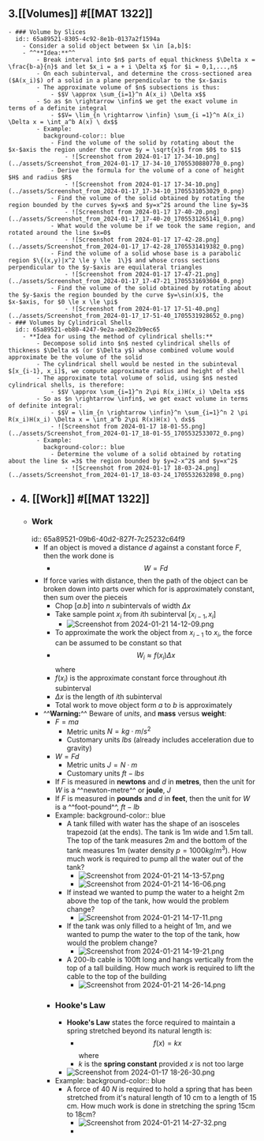 ## 3.[[Volumes]] #[[MAT 1322]]
	- ### Volume by Slices
	  id:: 65a89521-8305-4c92-8e1b-0137a2f1594a
		- Consider a solid object between $x \in [a,b]$:
		- ^^**Idea:**^^
			- Break interval into $n$ parts of equal thickness $\Delta x = \frac{b-a}{n}$ and let $x_i = a + i \Delta x$ for $i = 0,1,...,n$
			- On each subinterval, and determine the cross-sectioned area ($A(x_i)$) of a solid in a plane perpendicular to the $x-$axis
			- The approximate volume of $n$ subsections is thus:
				- $$V \approx \sum_{i=1}^n A(x_i) \Delta x$$
			- So as $n \rightarrow \infin$ we get the exact volume in terms of a definite integral
				- $$V= \lim_{n \rightarrow \infin} \sum_{i =1}^n A(x_i) \Delta x = \int_a^b A(x) \ dx$$
			- Example:
			  background-color:: blue
				- Find the volume of the solid by rotating about the $x-$axis the region under the curve $y = \sqrt{x}$ from $0$ to $1$
					- ![Screenshot from 2024-01-17 17-34-10.png](../assets/Screenshot_from_2024-01-17_17-34-10_1705530880770_0.png)
				- Derive the formula for the volume of a cone of height $H$ and radius $R$
					- ![Screenshot from 2024-01-17 17-34-10.png](../assets/Screenshot_from_2024-01-17_17-34-10_1705531053029_0.png)
				- Find the volume of the solid obtained by rotating the region bounded by the curves $y=x$ and $y=x^2$ around the line $y=3$
					- ![Screenshot from 2024-01-17 17-40-20.png](../assets/Screenshot_from_2024-01-17_17-40-20_1705531265141_0.png)
				- What would the volume be if we took the same region, and rotated around the line $x=0$
					- ![Screenshot from 2024-01-17 17-42-28.png](../assets/Screenshot_from_2024-01-17_17-42-28_1705531419382_0.png)
				- Find the volume of a solid whose base is a parabolic region $\{(x,y)|x^2 \le y \le  1\}$ and whose cross sections perpendicular to the $y-$axis are equilateral triangles
					- ![Screenshot from 2024-01-17 17-47-21.png](../assets/Screenshot_from_2024-01-17_17-47-21_1705531693604_0.png)
				- Find the volume of the solid obtained by rotating about the $y-$axis the region bounded by the curve $y=\sin(x)$, the $x-$axis, for $0 \le x \le \pi$
					- ![Screenshot from 2024-01-17 17-51-40.png](../assets/Screenshot_from_2024-01-17_17-51-40_1705531928652_0.png)
	- ### Volumes by Cylindrical Shells
	  id:: 65a89521-eb80-4247-9e2a-ae02e2b9ec65
		- **Idea for using the method of cylindrical shells:**
			- Decompose solid into $n$ nested cylindrical shells of thickness $\Delta x$ (or $\Delta y$) whose combined volume would approximate be the volume of the solid
			- The cylindrical shell would be nested in the subinteval $[x_{i-1}, x_i]$, we compute approximate radius and height of shell
			- The approximate total volume of solid, using $n$ nested cylindrical shells, is therefore:
				- $$V \approx \sum_{i=1}^n 2\pi R(x_i)H(x_i) \Delta x$$
			- So as $n \rightarrow \infin$, we get exact volume in terms of definite integral:
				- $$V = \lim_{n \rightarrow \infin}^n \sum_{i=1}^n 2 \pi R(x_i)H(x_i) \Delta x = \int_a^b 2\pi R(x)H(x) \ dx$$
				- ![Screenshot from 2024-01-17 18-01-55.png](../assets/Screenshot_from_2024-01-17_18-01-55_1705532533072_0.png)
			- Example:
			  background-color:: blue
				- Determine the volume of a solid obtained by rotating about the line $x =3$ the region bounded by $y=2-x^2$ and $y=x^2$
					- ![Screenshot from 2024-01-17 18-03-24.png](../assets/Screenshot_from_2024-01-17_18-03-24_1705532632898_0.png)
- ## 4. [[Work]] #[[MAT 1322]]
	- ### Work
	  id:: 65a89521-09b6-40d2-827f-7c25232c64f9
		- If an object is moved a distance $d$ against a constant force $F$, then the work done is
			- $$W = Fd$$
		- If force varies with distance, then the path of the object can be broken down into parts over which for is approximately constant, then sum over the pieceis
			- Chop $[a.b]$ into $n$ subintervals of width $\Delta x$
			- Take sample point $x_i$ from $i$th subinterval $[x_{i-1}, x_i]$
				- ![Screenshot from 2024-01-21 14-12-09.png](../assets/Screenshot_from_2024-01-21_14-12-09_1705864384773_0.png)
			- To approximate the work the object from $x_{i-1}$ to $x_i$, the force can be assumed to be constant so that
			- $$W_i \approx f(x_i) \Delta x$$ where
			- $f(x_i)$ is the approximate constant force throughout $i$th subinterval
			- $\Delta x$ is the length of $i$th subinterval
			- Total work to move object form $a$ to $b$ is approximately
		- ^^**Warning:**^^ Beware of *units*, and **mass** versus **weight**:
			- $F = ma$
				- Metric units $N= kg \cdot m/s^2$
				- Customary units $lbs$ (already includes acceleration due to gravity)
			- $W = Fd$
				- Metric units $J = N\cdot m$
				- Customary units $ft-lbs$
			- If $F$ is measured in **newtons** and $d$ in **metres**, then the unit for $W$ is a ^^newton-metre^^ or **joule**, $J$
			- If $F$ is measured in **pounds** and $d$ in **feet**, then the unit for $W$ is a ^^foot-pound^^, $ft-lb$
			- Example:
			  background-color:: blue
				- A tank filled with water has the shape of an isosceles trapezoid (at the ends). The tank is $1$m wide and $1.5$m tall. The top of the tank measures $2$m and the bottom of the tank measures $1$m (water density $p = 1000 kg/m^3$). How much work is required to pump all the water out of the tank?
					- ![Screenshot from 2024-01-21 14-13-57.png](../assets/Screenshot_from_2024-01-21_14-13-57_1705864544423_0.png)
					- ![Screenshot from 2024-01-21 14-16-06.png](../assets/Screenshot_from_2024-01-21_14-16-06_1705864591597_0.png)
				- If instead we wanted to pump the water to a height $2$m above the top of the tank, how would the problem change?
					- ![Screenshot from 2024-01-21 14-17-11.png](../assets/Screenshot_from_2024-01-21_14-17-11_1705864723927_0.png)
				- If the tank was only filled to a height of $1$m, and we wanted to pump the water to the top of the tank, how would the problem change?
					- ![Screenshot from 2024-01-21 14-19-21.png](../assets/Screenshot_from_2024-01-21_14-19-21_1705864800625_0.png)
				- A $200$-lb cable is $100$ft long and hangs vertically from the top of a tall building. How much work is required to lift the cable to the top of the building
					- ![Screenshot from 2024-01-21 14-26-14.png](../assets/Screenshot_from_2024-01-21_14-26-14_1705865205549_0.png)
			- ### Hooke's Law
				- **Hooke's Law** states the force required to maintain a spring stretched beyond its natural length is:
					- $$f(x)=kx$$ where
					- $k$ is the **spring constant** provided $x$ is not too large
				- ![Screenshot from 2024-01-17 18-26-30.png](../assets/Screenshot_from_2024-01-17_18-26-30_1705534076141_0.png)
			- Example:
			  background-color:: blue
				- A force of 40 $N$ is required to hold a spring that has been stretched from it's natural length of 10 cm to a length of 15 cm. How much work is done in stretching the spring 15cm to 18cm?
					- ![Screenshot from 2024-01-21 14-27-32.png](../assets/Screenshot_from_2024-01-21_14-27-32_1705865550250_0.png)
					-